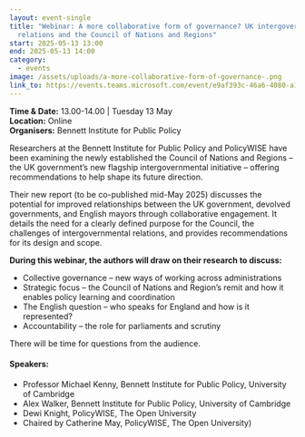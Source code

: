 ```yaml
---
layout: event-single
title: "Webinar: A more collaborative form of governance? UK intergovernmental
  relations and the Council of Nations and Regions"
start: 2025-05-13 13:00
end: 2025-05-13 14:00
category:
  - events
image: /assets/uploads/a-more-collaborative-form-of-governance-.png
link_to: https://events.teams.microsoft.com/event/e9af393c-46a6-4080-a1a2-5a97add859b3@0e2ed455-96af-4100-bed3-a8e5fd981685/registration
---
```

**Time & Date:** 13.00-14.00 | Tuesday 13 May\
**Location:** Online\
**Organisers:** Bennett Institute for Public Policy

Researchers at the Bennett Institute for Public Policy and PolicyWISE have been examining the newly established the Council of Nations and Regions – the UK government’s new flagship intergovernmental initiative – offering recommendations to help shape its future direction.

Their new report (to be co-published mid-May 2025) discusses the potential for improved relationships between the UK government, devolved governments, and English mayors through collaborative engagement. It details the need for a clearly defined purpose for the Council, the challenges of intergovernmental relations, and provides recommendations for its design and scope.

**During this webinar, the authors will draw on their research to discuss:**

* Collective governance – new ways of working across administrations
* Strategic focus – the Council of Nations and Region’s remit and how it enables policy learning and coordination
* The English question – who speaks for England and how is it represented?
* Accountability – the role for parliaments and scrutiny

There will be time for questions from the audience.

#### Speakers:

* Professor Michael Kenny, Bennett Institute for Public Policy, University of Cambridge
* Alex Walker, Bennett Institute for Public Policy, University of Cambridge
* Dewi Knight, PolicyWISE, The Open University
* Chaired by Catherine May, PolicyWISE, The Open University)